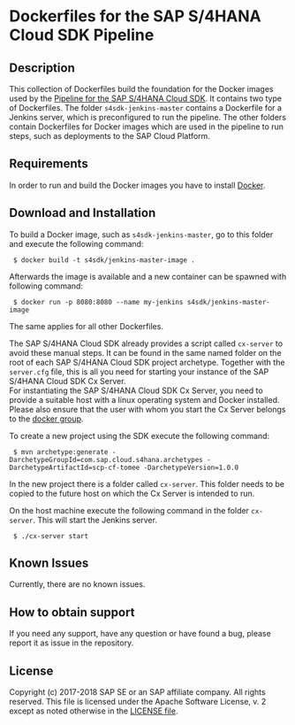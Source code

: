 # Dockerfiles for the SAP S/4HANA Cloud SDK Pipeline
 
## Description

This collection of Dockerfiles build the foundation for the Docker images used by the [Pipeline for the SAP S/4HANA Cloud SDK](https://github.com/SAP/cloud-s4-sdk-pipeline).
It contains two type of Dockerfiles. 
The folder `s4sdk-jenkins-master` contains a Dockerfile for a Jenkins server, which is preconfigured to run the pipeline.
The other folders contain Dockerfiles for Docker images which are used in the pipeline to run steps, such as deployments to the SAP Cloud Platform. 

## Requirements

In order to run and build the Docker images you have to install [Docker](https://www.docker.com/).

## Download and Installation

To build a Docker image, such as `s4sdk-jenkins-master`, go to this folder and execute the following command:
```shell
 $ docker build -t s4sdk/jenkins-master-image .
```
 
Afterwards the image is available and a new container can be spawned with following command:
```shell
 $ docker run -p 8080:8080 --name my-jenkins s4sdk/jenkins-master-image
```

The same applies for all other Dockerfiles.

The SAP S/4HANA Cloud SDK already provides a script called `cx-server` to avoid these manual steps. It can be found in the same named folder on the root of each SAP S/4HANA Cloud SDK project archetype. Together with the `server.cfg` file, this is all you need for starting your instance of the SAP S/4HANA Cloud SDK Cx Server.  
For instantiating the SAP S/4HANA Cloud SDK Cx Server, you need to provide a suitable host with a linux operating system and Docker installed. Please also ensure that the user with whom you start the Cx Server belongs to the [docker group](https://docs.docker.com/engine/installation/linux/linux-postinstall/).

To create a new project using the SDK execute the following command:
 
 ```shell
  $ mvn archetype:generate -DarchetypeGroupId=com.sap.cloud.s4hana.archetypes -DarchetypeArtifactId=scp-cf-tomee -DarchetypeVersion=1.0.0
 ```
 
 In the new project there is a folder called `cx-server`.
 This folder needs to be copied to the future host on which the Cx Server is intended to run.
 
 On the host machine execute the following command in the folder `cx-server`.
 This will start the Jenkins server.
 ```shell
  $ ./cx-server start
 ```

## Known Issues
Currently, there are no known issues.

## How to obtain support
If you need any support, have any question or have found a bug, please report it as issue in the repository.

## License
Copyright (c) 2017-2018 SAP SE or an SAP affiliate company. All rights reserved.
This file is licensed under the Apache Software License, v. 2 except as noted otherwise in the [LICENSE file](LICENSE).
